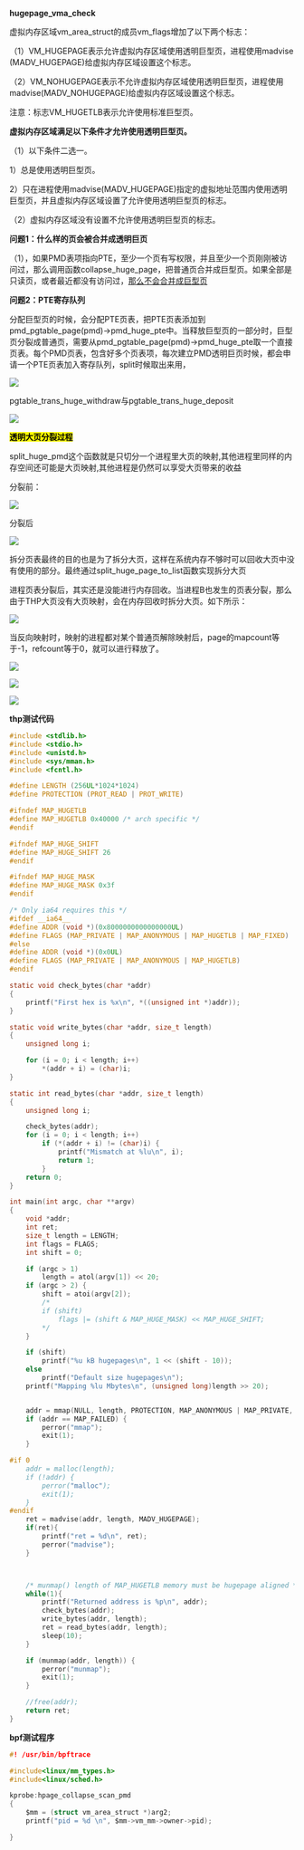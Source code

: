 **hugepage_vma_check**

虚拟内存区域vm_area_struct的成员vm_flags增加了以下两个标志：

（1）VM_HUGEPAGE表示允许虚拟内存区域使用透明巨型页，进程使用madvise (MADV_HUGEPAGE)给虚拟内存区域设置这个标志。

（2）VM_NOHUGEPAGE表示不允许虚拟内存区域使用透明巨型页，进程使用madvise(MADV_NOHUGEPAGE)给虚拟内存区域设置这个标志。

注意：标志VM_HUGETLB表示允许使用标准巨型页。

**虚拟内存区域满足以下条件才允许使用透明巨型页。**

（1）以下条件二选一。

1）总是使用透明巨型页。

2）只在进程使用madvise(MADV_HUGEPAGE)指定的虚拟地址范围内使用透明巨型页，并且虚拟内存区域设置了允许使用透明巨型页的标志。

（2）虚拟内存区域没有设置不允许使用透明巨型页的标志。

**问题1：什么样的页会被合并成透明巨页**

（1），如果PMD表项指向PTE，至少一个页有写权限，并且至少一个页刚刚被访问过，那么调用函数collapse_huge_page，把普通页合并成巨型页。如果全部是只读页，或者最近都没有访问过，<u>那么不会合并成巨型页</u>

**问题2：PTE寄存队列**

分配巨型页的时候，会分配PTE页表，把PTE页表添加到pmd_pgtable_page(pmd)->pmd_huge_pte中。当释放巨型页的一部分时，巨型页分裂成普通页，需要从pmd_pgtable_page(pmd)->pmd_huge_pte取一个直接页表。每个PMD页表，包含好多个页表项，每次建立PMD透明巨页时候，都会申请一个PTE页表加入寄存队列，split时候取出来用，

![](./image/1.PNG)

pgtable_trans_huge_withdraw与pgtable_trans_huge_deposit

![](./image/2.PNG)

<mark>**透明大页分裂过程**</mark>

split_huge_pmd这个函数就是只切分一个进程里大页的映射,其他进程里同样的内存空间还可能是大页映射,其他进程是仍然可以享受大页带来的收益

分裂前：

![](./image/3.PNG)

分裂后

![](./image/4.PNG)

拆分页表最终的目的也是为了拆分大页，这样在系统内存不够时可以回收大页中没有使用的部分。最终通过split_huge_page_to_list函数实现拆分大页

进程页表分裂后，其实还是没能进行内存回收。当进程B也发生的页表分裂，那么由于THP大页没有大页映射，会在内存回收时拆分大页。如下所示：

![](./image/5.PNG)

当反向映射时，映射的进程都对某个普通页解除映射后，page的mapcount等于-1，refcount等于0，就可以进行释放了。

![](./image/6.PNG)

![](./image/7.PNG)

![](./image/8.PNG)

**thp测试代码**

```c
#include <stdlib.h>
#include <stdio.h>
#include <unistd.h>
#include <sys/mman.h>
#include <fcntl.h>

#define LENGTH (256UL*1024*1024)
#define PROTECTION (PROT_READ | PROT_WRITE)

#ifndef MAP_HUGETLB
#define MAP_HUGETLB 0x40000 /* arch specific */
#endif

#ifndef MAP_HUGE_SHIFT
#define MAP_HUGE_SHIFT 26
#endif

#ifndef MAP_HUGE_MASK
#define MAP_HUGE_MASK 0x3f
#endif

/* Only ia64 requires this */
#ifdef __ia64__
#define ADDR (void *)(0x8000000000000000UL)
#define FLAGS (MAP_PRIVATE | MAP_ANONYMOUS | MAP_HUGETLB | MAP_FIXED)
#else
#define ADDR (void *)(0x0UL)
#define FLAGS (MAP_PRIVATE | MAP_ANONYMOUS | MAP_HUGETLB)
#endif

static void check_bytes(char *addr)
{
    printf("First hex is %x\n", *((unsigned int *)addr));
}

static void write_bytes(char *addr, size_t length)
{
    unsigned long i;

    for (i = 0; i < length; i++)
        *(addr + i) = (char)i;
}

static int read_bytes(char *addr, size_t length)
{
    unsigned long i;

    check_bytes(addr);
    for (i = 0; i < length; i++)
        if (*(addr + i) != (char)i) {
            printf("Mismatch at %lu\n", i);
            return 1;
        }
    return 0;
}

int main(int argc, char **argv)
{
    void *addr;
    int ret;
    size_t length = LENGTH;
    int flags = FLAGS;
    int shift = 0;

    if (argc > 1)
        length = atol(argv[1]) << 20;
    if (argc > 2) {
        shift = atoi(argv[2]);
        /*
        if (shift)
            flags |= (shift & MAP_HUGE_MASK) << MAP_HUGE_SHIFT;
        */
    }

    if (shift)
        printf("%u kB hugepages\n", 1 << (shift - 10));
    else
        printf("Default size hugepages\n");
    printf("Mapping %lu Mbytes\n", (unsigned long)length >> 20);


    addr = mmap(NULL, length, PROTECTION, MAP_ANONYMOUS | MAP_PRIVATE, -1, 0);
    if (addr == MAP_FAILED) {
        perror("mmap");
        exit(1);
    }

#if 0
    addr = malloc(length);
    if (!addr) {
        perror("malloc");
        exit(1);
    }
#endif
    ret = madvise(addr, length, MADV_HUGEPAGE);
    if(ret){
        printf("ret = %d\n", ret);
        perror("madvise");
    }



    /* munmap() length of MAP_HUGETLB memory must be hugepage aligned */
    while(1){
        printf("Returned address is %p\n", addr);
        check_bytes(addr);
        write_bytes(addr, length);
        ret = read_bytes(addr, length);
        sleep(10);
    }

    if (munmap(addr, length)) {
        perror("munmap");
        exit(1);
    }

    //free(addr);
    return ret;
}
```





**bpf测试程序**

```c
#! /usr/bin/bpftrace

#include<linux/mm_types.h>
#include<linux/sched.h>

kprobe:hpage_collapse_scan_pmd
{
	$mm = (struct vm_area_struct *)arg2;
	printf("pid = %d \n", $mm->vm_mm->owner->pid);

}

```
